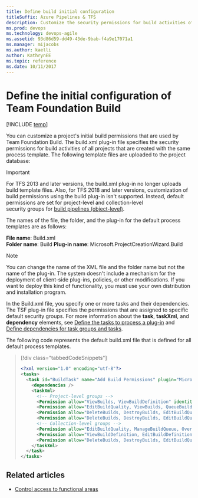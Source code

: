 ```yaml
---
title: Define build initial configuration
titleSuffix: Azure Pipelines & TFS
description: Customize the security permissions for build activities of all projects that are created with the same process template for Team Foundation Server  
ms.prod: devops
ms.technology: devops-agile
ms.assetid: 93d86d59-dd49-43de-9bab-f4a9e17071a1
ms.manager: mijacobs
ms.author: kaelli
author: KathrynEE
ms.topic: reference
ms.date: 10/11/2017
---
```



# Define the initial configuration of Team Foundation Build

[!INCLUDE [temp](../../includes/customization-phase-0-and-1-plus-version-header.md)]

You can customize a project's initial build permissions that are used by Team Foundation Build. The build.xml plug-in file specifies the security permissions for build activities of all projects that are created with the same process template. The following template files are uploaded to the project database:  
  
> [!IMPORTANT]  
>  For TFS 2013 and later versions, the build.xml plug-in no longer uploads 
>  build template files. Also, for TFS 2018 and later versions, 
>  customization of build permissions using the build plug-in isn't supported. 
>  Instead, default permissions are set for project-level and collection-level  
>  security groups for [build pipelines (object-level)](../../organizations/security/permissions.md#build). 
   
  
The names of the file, the folder, and the plug-in for the default process templates are as follows:  
    
**File name**: Build.xml  
**Folder name**: Build 
**Plug-in name**: Microsoft.ProjectCreationWizard.Build 

  
> [!NOTE]  
> You can change the name of the XML file and the folder name but not the name of the plug-in. The system doesn't include a mechanism for the deployment of client-side plug-ins, policies, or other modifications. If you want to deploy this kind of functionality, you must use your own distribution and installation program.  
  
 In the Build.xml file, you specify one or more tasks and their dependencies. The TSF plug-in file specifies the permissions that are assigned to specific default security groups. For more information about the **task**, **taskXml**, and **dependency** elements, see [Define the tasks to process a plug-in](define-tasks-to-process-a-plug-in.md) and [Define dependencies for task groups and tasks](define-dependencies-plug-ins-groups-tasks.md).  
  
 The following code represents the default build.xml file that is defined for all default process templates.   
  

> [!div class="tabbedCodeSnippets"]
> ```XML 
> <?xml version="1.0" encoding="utf-8"?>  
> <tasks>  
>   <task id="BuildTask" name="Add Build Permissions" plugin="Microsoft.ProjectCreationWizard.Build" completionMessage="Build tasks completed.">  
>     <dependencies />  
>     <taskXml>  
>       <!-- Project-level groups -->  
>       <Permission allow="ViewBuilds, ViewBuildDefinition" identity="[$$PROJECTNAME$$]\Readers" />  
>       <Permission allow="EditBuildQuality, ViewBuilds, QueueBuilds, ViewBuildDefinition" identity="[$$PROJECTNAME$$]\Contributors" />  
>       <Permission allow="DeleteBuilds, DestroyBuilds, EditBuildQuality, ManageBuildQualities, RetainIndefinitely, ViewBuilds, ManageBuildQueue, QueueBuilds, StopBuilds, DeleteBuildDefinition, EditBuildDefinition, ViewBuildDefinition, AdministerBuildPermissions" identity="[$$PROJECTNAME$$]\Build Administrators" />  
>       <Permission allow="DeleteBuilds, DestroyBuilds, EditBuildQuality, ManageBuildQualities, RetainIndefinitely, ViewBuilds, ManageBuildQueue, QueueBuilds, StopBuilds, DeleteBuildDefinition, EditBuildDefinition, ViewBuildDefinition, AdministerBuildPermissions" identity="[$$PROJECTNAME$$]\$$PROJECTADMINGROUP$$" />   
>       <!-- Collection-level groups -->  
>       <Permission allow="EditBuildQuality, ManageBuildQueue, OverrideBuildCheckInValidation, QueueBuilds, UpdateBuildInformation, ViewBuildDefinition, ViewBuilds" identity="$$PROJECTCOLLECTIONBUILDSERVICESGROUP$$" />  
>       <Permission allow="ViewBuildDefinition, EditBuildDefinition, DeleteBuildDefinition, QueueBuilds, ManageBuildQueue, StopBuilds, ViewBuilds, EditBuildQuality, RetainIndefinitely, DeleteBuilds, ManageBuildQualities, DestroyBuilds, AdministerBuildPermissions" identity="$$PROJECTCOLLECTIONBUILDADMINSGROUP$$" />  
>       <Permission allow="DeleteBuilds, DestroyBuilds, EditBuildQuality, ManageBuildQualities, RetainIndefinitely, ViewBuilds, ManageBuildQueue, QueueBuilds, StopBuilds, DeleteBuildDefinition, EditBuildDefinition, ViewBuildDefinition, AdministerBuildPermissions, OverrideBuildCheckInValidation" identity="$$PROJECTCOLLECTIONADMINGROUP$$" />  
>     </taskXml>  
>   </task>  
> </tasks>  
> ```  
  
## Related articles  
- [Control access to functional areas](control-access-to-functional-areas.md)